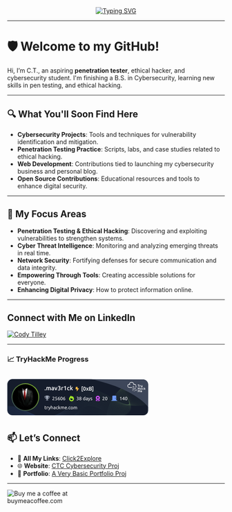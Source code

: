 <div align="center">
  <a href="https://git.io/typing-svg">
    <img src="https://readme-typing-svg.herokuapp.com?font=Fira+Code&size=24&duration=4000&pause=500&color=00FF00&center=true&vCenter=true&lines=I'm+C.T.+aka+Mav3r1ck;Aspiring+Penetration+Tester;Ethical+Hacker;Cybersecurity+Student" alt="Typing SVG">
  </a>
</div>

---

# 🛡️ Welcome to my GitHub!

Hi, I’m C.T., an aspiring **penetration tester**, ethical hacker, and cybersecurity student. I'm finishing a B.S. in Cybersecurity, learning new skills in pen testing, and ethical hacking.

---

## 🔍 **What You'll Soon Find Here**
- **Cybersecurity Projects**: Tools and techniques for vulnerability identification and mitigation.
- **Penetration Testing Practice**: Scripts, labs, and case studies related to ethical hacking.
- **Web Development**: Contributions tied to launching my cybersecurity business and personal blog.
- **Open Source Contributions**: Educational resources and tools to enhance digital security.

---

## 🌟 **My Focus Areas**
- **Penetration Testing & Ethical Hacking**: Discovering and exploiting vulnerabilities to strengthen systems.
- **Cyber Threat Intelligence**: Monitoring and analyzing emerging threats in real time.
- **Network Security**: Fortifying defenses for secure communication and data integrity.
- **Empowering Through Tools**: Creating accessible solutions for everyone.
- **Enhancing Digital Privacy**: How to protect information online.

---

## Connect with Me on LinkedIn

[![Cody Tilley](https://img.shields.io/badge/LinkedIn-Connect-blue)](https://www.linkedin.com/in/ctilley0124)

---

### 📈 **TryHackMe Progress**
![TryHackMe Badge](https://github.com/cta0930/cta0930/blob/main/assets/tryhackme-badge.png)
---

## 📫 **Let’s Connect**
- :link: **All My Links**: [Click2Explore](https://linktr.ee/cta0930)
- 🌐 **Website**: [CTC Cybersecurity Proj](https://ctccybersecurity.com)
- 💼 **Portfolio**: [A Very Basic Portfolio Proj](https://ctccybersecurity.com/portfolio)
---

<p align="left">
  <a href="https://buymeacoffee.com/cta0930"> 
    <img align="left" src="https://cdn.buymeacoffee.com/buttons/v2/default-yellow.png" height="50" width="210" alt="Buy me a coffee at buymeacoffee.com" />
  </a>
</p>
